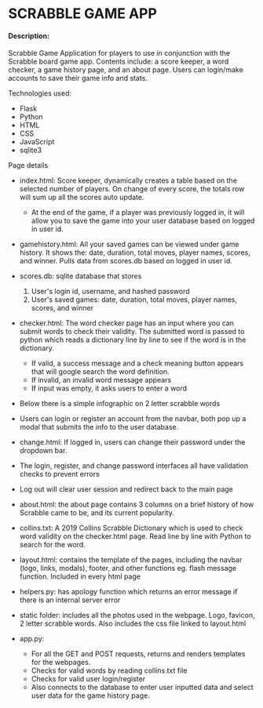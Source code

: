 # SCRABBLE GAME APP
#### Description:

Scrabble Game Application for players to use in conjunction with the Scrabble board game app. Contents include: a score keeper, a word checker, a game history page, and an about page. Users can login/make accounts to save their game info and stats.


Technologies used:
- Flask
- Python
- HTML
- CSS
- JavaScript
- sqlite3

Page details
- index.html: Score keeper, dynamically creates a table based on the selected number of players. On change of every score, the totals row will sum up all the scores auto update. 
    - At the end of the game, if a player was previously logged in, it will allow you to save the game into your user database based on logged in user id. 

- gamehistory.html: All your saved games can be viewed under game history. It shows the: date, duration, total moves, player names, scores, and winner. Pulls data from scores.db based on logged in user id.

- scores.db: sqlite database that stores 
    1. User's login id, username, and hashed password
    2. User's saved games: date, duration, total moves, player names, scores, and winner 

- checker.html: The word checker page has an input where you can submit words to check their validity. The submitted word is passed to python which reads a dictionary line by line to see if the word is in the dictionary. 
    - If valid, a success message and a check meaning button appears that will google search the word definition. 
    - If invalid, an invalid word message appears
    - If input was empty, it asks users to enter a word
- Below there is a simple infographic on 2 letter scrabble words

- Users can login or register an account from the navbar, both pop up a modal that submits the info to the user database.
- change.html: If logged in, users can change their password under the dropdown bar.
- The login, register, and change password interfaces all have validation checks to prevent errors
- Log out will clear user session and redirect back to the main page

- about.html: the about page contains 3 columns on a brief history of how Scrabble came to be, and its current popularity.

- collins.txt: A 2019 Collins Scrabble Dictionary which is used to check word validity on the checker.html page. Read line by line with Python to search for the word.

- layout.html: contains the template of the pages, including the navbar (logo, links, modals), footer, and other functions eg. flash message function. Included in every html page

- helpers.py: has apology function which returns an error message if there is an internal server error

- static folder: includes all the photos used in the webpage. Logo, favicon, 2 letter scrabble words. Also includes the css file linked to layout.html

- app.py: 
    - For all the GET and POST requests, returns and renders templates for the webpages. 
    - Checks for valid words by reading collins.txt file
    - Checks for valid user login/register
    - Also connects to the database to enter user inputted data and select user data for the game history page. 